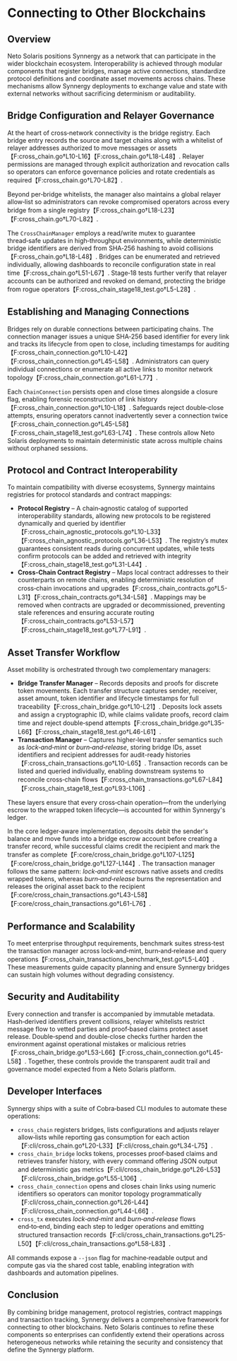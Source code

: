 # Connecting to Other Blockchains

## Overview
Neto Solaris positions Synnergy as a network that can participate in the wider blockchain ecosystem.  Interoperability is achieved through modular components that register bridges, manage active connections, standardize protocol definitions and coordinate asset movements across chains.  These mechanisms allow Synnergy deployments to exchange value and state with external networks without sacrificing determinism or auditability.

## Bridge Configuration and Relayer Governance
At the heart of cross‑network connectivity is the bridge registry.  Each bridge entry records the source and target chains along with a whitelist of relayer addresses authorized to move messages or assets【F:cross_chain.go†L10-L16】【F:cross_chain.go†L18-L48】.  Relayer permissions are managed through explicit authorization and revocation calls so operators can enforce governance policies and rotate credentials as required【F:cross_chain.go†L70-L82】.

Beyond per‑bridge whitelists, the manager also maintains a global relayer allow‑list so administrators can revoke compromised operators across every bridge from a single registry【F:cross_chain.go†L18-L23】【F:cross_chain.go†L70-L82】.

The `CrossChainManager` employs a read/write mutex to guarantee thread‑safe updates in high‑throughput environments, while deterministic bridge identifiers are derived from SHA‑256 hashing to avoid collisions【F:cross_chain.go†L18-L48】.  Bridges can be enumerated and retrieved individually, allowing dashboards to reconcile configuration state in real time【F:cross_chain.go†L51-L67】.  Stage‑18 tests further verify that relayer accounts can be authorized and revoked on demand, protecting the bridge from rogue operators【F:cross_chain_stage18_test.go†L5-L28】.

## Establishing and Managing Connections
Bridges rely on durable connections between participating chains.  The connection manager issues a unique SHA‑256 based identifier for every link and tracks its lifecycle from open to close, including timestamps for auditing【F:cross_chain_connection.go†L10-L42】【F:cross_chain_connection.go†L45-L58】.  Administrators can query individual connections or enumerate all active links to monitor network topology【F:cross_chain_connection.go†L61-L77】.

Each `ChainConnection` persists open and close times alongside a closure flag, enabling forensic reconstruction of link history【F:cross_chain_connection.go†L10-L18】.  Safeguards reject double‑close attempts, ensuring operators cannot inadvertently sever a connection twice【F:cross_chain_connection.go†L45-L58】【F:cross_chain_stage18_test.go†L63-L74】.  These controls allow Neto Solaris deployments to maintain deterministic state across multiple chains without orphaned sessions.

## Protocol and Contract Interoperability
To maintain compatibility with diverse ecosystems, Synnergy maintains registries for protocol standards and contract mappings:

- **Protocol Registry** – A chain‑agnostic catalog of supported interoperability standards, allowing new protocols to be registered dynamically and queried by identifier【F:cross_chain_agnostic_protocols.go†L10-L33】【F:cross_chain_agnostic_protocols.go†L36-L53】.  The registry’s mutex guarantees consistent reads during concurrent updates, while tests confirm protocols can be added and retrieved with integrity【F:cross_chain_stage18_test.go†L31-L44】.
- **Cross‑Chain Contract Registry** – Maps local contract addresses to their counterparts on remote chains, enabling deterministic resolution of cross‑chain invocations and upgrades【F:cross_chain_contracts.go†L5-L31】【F:cross_chain_contracts.go†L34-L58】.  Mappings may be removed when contracts are upgraded or decommissioned, preventing stale references and ensuring accurate routing【F:cross_chain_contracts.go†L53-L57】【F:cross_chain_stage18_test.go†L77-L91】.

## Asset Transfer Workflow
Asset mobility is orchestrated through two complementary managers:

- **Bridge Transfer Manager** – Records deposits and proofs for discrete token movements.  Each transfer structure captures sender, receiver, asset amount, token identifier and lifecycle timestamps for full traceability【F:cross_chain_bridge.go†L10-L21】.  Deposits lock assets and assign a cryptographic ID, while claims validate proofs, record claim time and reject double‑spend attempts【F:cross_chain_bridge.go†L35-L66】【F:cross_chain_stage18_test.go†L46-L61】.
- **Transaction Manager** – Captures higher‑level transfer semantics such as *lock‑and‑mint* or *burn‑and‑release*, storing bridge IDs, asset identifiers and recipient addresses for audit-ready histories【F:cross_chain_transactions.go†L10-L65】.  Transaction records can be listed and queried individually, enabling downstream systems to reconcile cross‑chain flows【F:cross_chain_transactions.go†L67-L84】【F:cross_chain_stage18_test.go†L93-L106】.

These layers ensure that every cross‑chain operation—from the underlying escrow to the wrapped token lifecycle—is accounted for within Synnergy's ledger.

In the core ledger‑aware implementation, deposits debit the sender's balance and move funds into a bridge escrow account before creating a transfer record, while successful claims credit the recipient and mark the transfer as complete【F:core/cross_chain_bridge.go†L107-L125】【F:core/cross_chain_bridge.go†L127-L144】.  The transaction manager follows the same pattern: *lock‑and‑mint* escrows native assets and credits wrapped tokens, whereas *burn‑and‑release* burns the representation and releases the original asset back to the recipient【F:core/cross_chain_transactions.go†L43-L58】【F:core/cross_chain_transactions.go†L61-L76】.

## Performance and Scalability
To meet enterprise throughput requirements, benchmark suites stress‑test the transaction manager across lock‑and‑mint, burn‑and‑release and query operations【F:cross_chain_transactions_benchmark_test.go†L5-L40】.  These measurements guide capacity planning and ensure Synnergy bridges can sustain high volumes without degrading consistency.

## Security and Auditability
Every connection and transfer is accompanied by immutable metadata.  Hash‑derived identifiers prevent collisions, relayer whitelists restrict message flow to vetted parties and proof‑based claims protect asset release.  Double‑spend and double‑close checks further harden the environment against operational mistakes or malicious retries【F:cross_chain_bridge.go†L53-L66】【F:cross_chain_connection.go†L45-L58】.  Together, these controls provide the transparent audit trail and governance model expected from a Neto Solaris platform.

## Developer Interfaces
Synnergy ships with a suite of Cobra‑based CLI modules to automate these operations:

- `cross_chain` registers bridges, lists configurations and adjusts relayer allow‑lists while reporting gas consumption for each action【F:cli/cross_chain.go†L20-L33】【F:cli/cross_chain.go†L34-L75】.
- `cross_chain_bridge` locks tokens, processes proof‑based claims and retrieves transfer history, with every command offering JSON output and deterministic gas metrics【F:cli/cross_chain_bridge.go†L26-L53】【F:cli/cross_chain_bridge.go†L55-L106】.
- `cross_chain_connection` opens and closes chain links using numeric identifiers so operators can monitor topology programmatically【F:cli/cross_chain_connection.go†L26-L44】【F:cli/cross_chain_connection.go†L44-L66】.
- `cross_tx` executes *lock‑and‑mint* and *burn‑and‑release* flows end‑to‑end, binding each step to ledger operations and emitting structured transaction records【F:cli/cross_chain_transactions.go†L25-L50】【F:cli/cross_chain_transactions.go†L58-L83】.

All commands expose a `--json` flag for machine‑readable output and compute gas via the shared cost table, enabling integration with dashboards and automation pipelines.

## Conclusion
By combining bridge management, protocol registries, contract mappings and transaction tracking, Synnergy delivers a comprehensive framework for connecting to other blockchains.  Neto Solaris continues to refine these components so enterprises can confidently extend their operations across heterogeneous networks while retaining the security and consistency that define the Synnergy platform.

